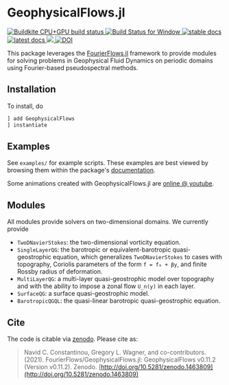 # GeophysicalFlows.jl

<p align="left">
    <a href="https://buildkite.com/julialang/geophysicalflows-dot-jl">
        <img alt="Buildkite CPU+GPU build status" src="https://img.shields.io/buildkite/4d921fc17b95341ea5477fb62df0e6d9364b61b154e050a123/master?logo=buildkite&label=Buildkite%20CPU%2BGPU">
    </a>
    <a href="https://ci.appveyor.com/project/navidcy/geophysicalflows-jl">
        <img alt="Build Status for Window" src="https://img.shields.io/appveyor/ci/navidcy/geophysicalflows-jl/master?label=Window&logo=appveyor&logoColor=white&style=flat-square">
    </a>
    <a href="https://FourierFlows.github.io/GeophysicalFlowsDocumentation/stable">
        <img alt="stable docs" src="https://img.shields.io/badge/documentation-stable%20release-blue">
    </a>
    <a href="https://FourierFlows.github.io/GeophysicalFlowsDocumentation/dev">
        <img alt="latest docs" src="https://img.shields.io/badge/documentation-in%20development-orange">
    </a>
    <a href="https://codecov.io/gh/FourierFlows/GeophysicalFlows.jl">
        <img src="https://codecov.io/gh/FourierFlows/GeophysicalFlows.jl/branch/master/graph/badge.svg" />
    </a>
    <a href="https://doi.org/10.5281/zenodo.1463809">
        <img src="https://zenodo.org/badge/DOI/10.5281/zenodo.1463809.svg" alt="DOI">
    </a>
</p>

This package leverages the [FourierFlows.jl] framework to provide modules for solving problems in
Geophysical Fluid Dynamics on periodic domains using Fourier-based pseudospectral methods.

## Installation

To install, do
```julia
] add GeophysicalFlows
] instantiate
```

## Examples

See `examples/` for example scripts. These examples are best viewed by browsing them within the package's [documentation]. 

Some animations created with GeophysicalFlows.jl are [online @ youtube].


## Modules

All modules provide solvers on two-dimensional domains. We currently provide

* `TwoDNavierStokes`: the two-dimensional vorticity equation.
* `SingleLayerQG`: the barotropic or equivalent-barotropic quasi-geostrophic equation, which generalizes `TwoDNavierStokes` to cases with topography, Coriolis parameters of the form `f = f₀ + βy`, and finite Rossby radius of deformation.
* `MultiLayerQG`: a multi-layer quasi-geostrophic model over topography and with the ability to impose a zonal flow `U_n(y)` in each layer.
* `SurfaceQG`: a surface quasi-geostrophic model.
* `BarotropicQGQL`: the quasi-linear barotropic quasi-geostrophic equation.


## Cite

The code is citable via [zenodo](https://zenodo.org). Please cite as:

> Navid C. Constantinou, Gregory L. Wagner, and co-contributors. (2021). FourierFlows/GeophysicalFlows.jl: GeophysicalFlows v0.11.2  (Version v0.11.2). Zenodo.  [http://doi.org/10.5281/zenodo.1463809](http://doi.org/10.5281/zenodo.1463809)


[FourierFlows.jl]: https://github.com/FourierFlows/FourierFlows.jl
[documentation]: https://fourierflows.github.io/GeophysicalFlowsDocumentation/dev/
[online @ youtube]: https://www.youtube.com/channel/UCO_0ugkNUwCsFUMtepwYTqw
